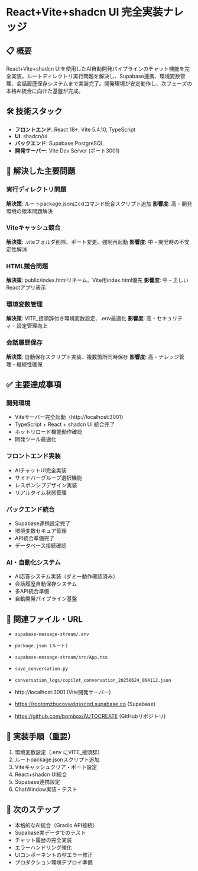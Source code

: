 
# React+Vite+shadcn UI 完全実装ナレッジ

## 📋 概要
React+Vite+shadcn UIを使用したAI自動開発パイプラインのチャット機能を完全実装。ルートディレクトリ実行問題を解決し、Supabase連携、環境変数管理、会話履歴保存システムまで実装完了。開発環境が安定動作し、次フェーズの本格AI統合に向けた基盤が完成。

## 🛠️ 技術スタック
- **フロントエンド**: React 18+, Vite 5.4.10, TypeScript
- **UI**: shadcn/ui
- **バックエンド**: Supabase PostgreSQL
- **開発サーバー**: Vite Dev Server (ポート3001)

## 🎯 解決した主要問題

### 実行ディレクトリ問題
**解決策**: ルートpackage.jsonにcdコマンド統合スクリプト追加
**影響度**: 高 - 開発環境の根本問題解決

### Viteキャッシュ競合
**解決策**: .viteフォルダ削除、ポート変更、強制再起動
**影響度**: 中 - 開発時の不安定性解消

### HTML競合問題
**解決策**: public/index.htmlリネーム、Vite用index.html優先
**影響度**: 中 - 正しいReactアプリ表示

### 環境変数管理
**解決策**: VITE_接頭辞付き環境変数設定、.env最適化
**影響度**: 高 - セキュリティ・設定管理向上

### 会話履歴保存
**解決策**: 自動保存スクリプト実装、複数箇所同時保存
**影響度**: 高 - ナレッジ管理・継続性確保

## ✅ 主要達成事項

### 開発環境
- Viteサーバー完全起動（http://localhost:3001）
- TypeScript + React + shadcn UI 統合完了
- ホットリロード機能動作確認
- 開発ツール最適化

### フロントエンド実装
- AIチャットUI完全実装
- サイドバーグループ選択機能
- レスポンシブデザイン実装
- リアルタイム状態管理

### バックエンド統合
- Supabase連携設定完了
- 環境変数セキュア管理
- API統合準備完了
- データベース接続確認

### AI・自動化システム
- AI応答システム実装（ダミー動作確認済み）
- 会話履歴自動保存システム
- 多API統合準備
- 自動開発パイプライン基盤


## 🔗 関連ファイル・URL
- `supabase-message-stream/.env`
- `package.json (ルート)`
- `supabase-message-stream/src/App.tsx`
- `save_conversation.py`
- `conversation_logs/copilot_conversation_20250624_064112.json`

- http://localhost:3001 (Vite開発サーバー)
- https://rootomzbucovwdqsscqd.supabase.co (Supabase)
- https://github.com/bpmbox/AUTOCREATE (GitHubリポジトリ)


## 📝 実装手順（重要）
1. 環境変数設定（.env にVITE_接頭辞）
2. ルートpackage.jsonスクリプト追加
3. Viteキャッシュクリア・ポート設定
4. React+shadcn UI統合
5. Supabase連携設定
6. ChatWindow実装・テスト

## 🚀 次のステップ
- 本格的なAI統合（Gradio API接続）
- Supabase実データでのテスト
- チャット履歴の完全実装
- エラーハンドリング強化
- UIコンポーネントの型エラー修正
- プロダクション環境デプロイ準備

